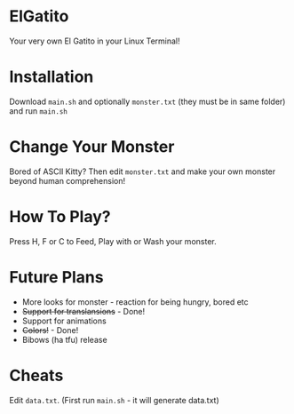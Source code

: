 # ElGatito
Your very own El Gatito in your Linux Terminal!

# Installation

Download `main.sh` and optionally `monster.txt` (they must be in same folder) and run `main.sh`

# Change Your Monster

Bored of ASCII Kitty? Then edit `monster.txt` and make your own monster beyond human comprehension!

# How To Play?

Press H, F or C to Feed, Play with or Wash your monster.

# Future Plans

* More looks for monster - reaction for being hungry, bored etc
* ~~Support for translansions~~ - Done!
* Support for animations
* ~~Colors!~~ - Done!
* Bibows (ha tfu) release 

# Cheats

Edit `data.txt`.
(First run `main.sh` - it will generate data.txt)

